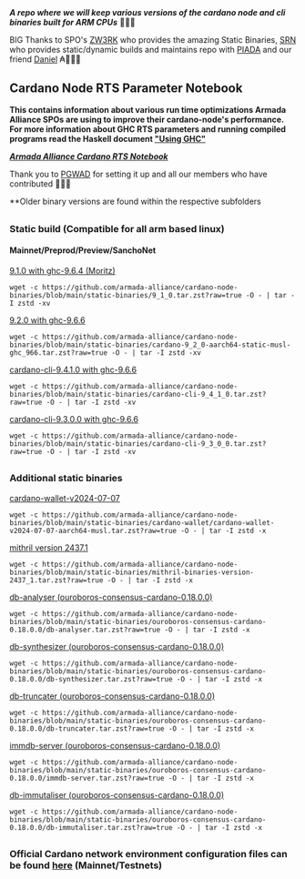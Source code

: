##

**_A repo where we will keep various versions of the cardano node and cli binaries built for ARM CPUs_** 🏴‍☠️🦾

BIG Thanks to SPO's [ZW3RK](https://twitter.com/zw3rkpool/) who provides the amazing Static Binaries, [SRN](https://armada-alliance.com/stake-pools/cc1b1c03798884c636703443a23b8d9e827d6c0417921600394198a0) who provides static/dynamic builds and maintains repo with [PIADA](https://armada-alliance.com/stake-pools/b8d8742c7b7b512468448429c776b3b0f824cef460db61aa1d24bc65) and our friend [Daniel](https://github.com/rekuenkdr) ₳🏴‍☠️🙏

## Cardano Node RTS Parameter Notebook

**This contains information about various run time optimizations Armada Alliance SPOs are using to improve their cardano-node's performance. For more information about GHC RTS parameters and running compiled programs read the Haskell document ["Using GHC"](https://downloads.haskell.org/~ghc/latest/docs/html/users_guide/runtime_control.html)**

**_[Armada Alliance Cardano RTS Notebook](https://docs.google.com/spreadsheets/d/1sw_fzqoubOEG6lMpWKVzCF8yISfY4YFAvnx_5E5T-1s/edit#gid=0)_**

Thank you to [PGWAD](https://armada-alliance.com/stake-pools/7e45a7e6ab3afcf99120e97aedf84e706e43d829ddc610ad667a85a3) for setting it up and all our members who have contributed 🙏🏴‍☠️

**Older binary versions are found within the respective subfolders

##

### Static build (Compatible for all arm based linux)
#### Mainnet/Preprod/Preview/SanchoNet

[9.1.0 with ghc-9.6.4 (Moritz)](https://github.com/armada-alliance/cardano-node-binaries/blob/main/static-binaries/9_1_0.tar.zst?raw=true)

```
wget -c https://github.com/armada-alliance/cardano-node-binaries/blob/main/static-binaries/9_1_0.tar.zst?raw=true -O - | tar -I zstd -xv
```

[9.2.0 with ghc-9.6.6](https://github.com/armada-alliance/cardano-node-binaries/blob/main/static-binaries/cardano-9_2_0-aarch64-static-musl-ghc_966.tar.zst?raw=true)

```
wget -c https://github.com/armada-alliance/cardano-node-binaries/blob/main/static-binaries/cardano-9_2_0-aarch64-static-musl-ghc_966.tar.zst?raw=true -O - | tar -I zstd -xv
```

[cardano-cli-9.4.1.0 with ghc-9.6.6](https://github.com/armada-alliance/cardano-node-binaries/blob/main/static-binaries/cardano-cli-9_4_1_0.tar.zst?raw=true)

```
wget -c https://github.com/armada-alliance/cardano-node-binaries/blob/main/static-binaries/cardano-cli-9_4_1_0.tar.zst?raw=true -O - | tar -I zstd -xv
```

[cardano-cli-9.3.0.0 with ghc-9.6.6](https://github.com/armada-alliance/cardano-node-binaries/blob/main/static-binaries/cardano-cli-9_3_0_0.tar.zst?raw=true)

```
wget -c https://github.com/armada-alliance/cardano-node-binaries/blob/main/static-binaries/cardano-cli-9_3_0_0.tar.zst?raw=true -O - | tar -I zstd -xv
```

##

### Additional static binaries

[cardano-wallet-v2024-07-07](https://github.com/armada-alliance/cardano-node-binaries/blob/main/static-binaries/cardano-wallet/cardano-wallet-v2024-07-07-aarch64-musl.tar.zst?raw=true)

```
wget -c https://github.com/armada-alliance/cardano-node-binaries/blob/main/static-binaries/cardano-wallet/cardano-wallet-v2024-07-07-aarch64-musl.tar.zst?raw=true -O - | tar -I zstd -x
```

[mithril version 2437.1](https://github.com/armada-alliance/cardano-node-binaries/blob/main/static-binaries/mithril-binaries-version-2437_1.tar.zst?raw=true)

```
wget -c https://github.com/armada-alliance/cardano-node-binaries/blob/main/static-binaries/mithril-binaries-version-2437_1.tar.zst?raw=true -O - | tar -I zstd -x
```

[db-analyser (ouroboros-consensus-cardano-0.18.0.0)](https://github.com/armada-alliance/cardano-node-binaries/blob/main/static-binaries/ouroboros-consensus-cardano-0.18.0.0/db-analyser.tar.zst?raw=true)

```
wget -c https://github.com/armada-alliance/cardano-node-binaries/blob/main/static-binaries/ouroboros-consensus-cardano-0.18.0.0/db-analyser.tar.zst?raw=true -O - | tar -I zstd -x
```

[db-synthesizer (ouroboros-consensus-cardano-0.18.0.0)](https://github.com/armada-alliance/cardano-node-binaries/blob/main/static-binaries/ouroboros-consensus-cardano-0.18.0.0/db-synthesizer.tar.zst?raw=true)

```
wget -c https://github.com/armada-alliance/cardano-node-binaries/blob/main/static-binaries/ouroboros-consensus-cardano-0.18.0.0/db-synthesizer.tar.zst?raw=true -O - | tar -I zstd -x
```

[db-truncater (ouroboros-consensus-cardano-0.18.0.0)](https://github.com/armada-alliance/cardano-node-binaries/blob/main/static-binaries/ouroboros-consensus-cardano-0.18.0.0/db-truncater.tar.zst?raw=true)

```
wget -c https://github.com/armada-alliance/cardano-node-binaries/blob/main/static-binaries/ouroboros-consensus-cardano-0.18.0.0/db-truncater.tar.zst?raw=true -O - | tar -I zstd -x
```

[immdb-server (ouroboros-consensus-cardano-0.18.0.0)](https://github.com/armada-alliance/cardano-node-binaries/blob/main/static-binaries/ouroboros-consensus-cardano-0.18.0.0/immdb-server.tar.zst?raw=true)

```
wget -c https://github.com/armada-alliance/cardano-node-binaries/blob/main/static-binaries/ouroboros-consensus-cardano-0.18.0.0/immdb-server.tar.zst?raw=true -O - | tar -I zstd -x
```

[db-immutaliser (ouroboros-consensus-cardano-0.18.0.0)](https://github.com/armada-alliance/cardano-node-binaries/blob/main/static-binaries/ouroboros-consensus-cardano-0.18.0.0/db-immutaliser.tar.zst?raw=true)

```
wget -c https://github.com/armada-alliance/cardano-node-binaries/blob/main/static-binaries/ouroboros-consensus-cardano-0.18.0.0/db-immutaliser.tar.zst?raw=true -O - | tar -I zstd -x
```

##

### Official Cardano network environment configuration files can be found [here](https://book.world.dev.cardano.org/environments.html) (Mainnet/Testnets)

